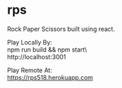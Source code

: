 # rps
Rock Paper Scissors built using react.

Play Locally By:\
npm run build && npm start\  
http://localhost:3001

Play Remote At:\
https://rps518.herokuapp.com